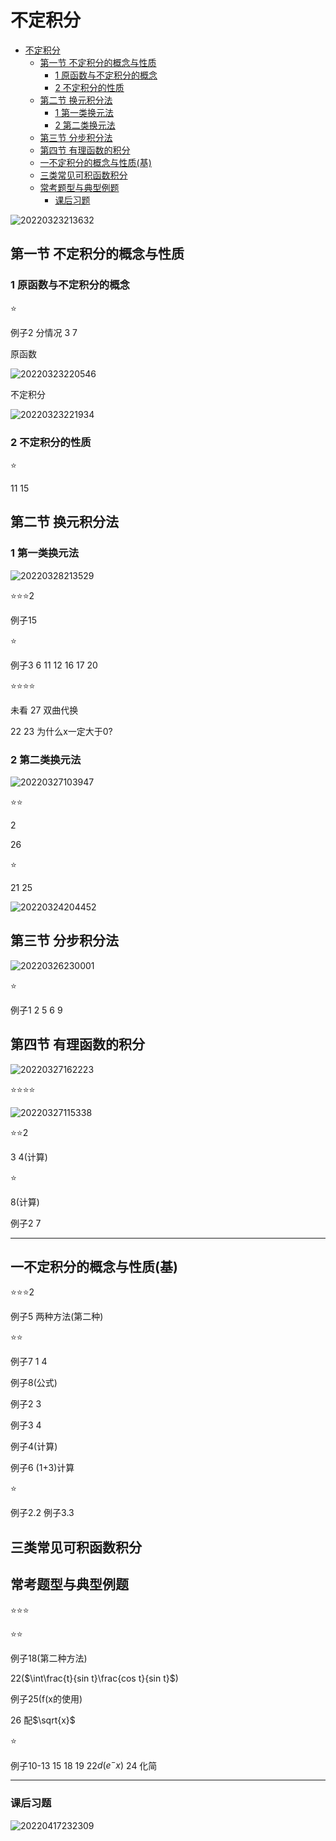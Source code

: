 # 不定积分

- [不定积分](#不定积分)
  - [第一节 不定积分的概念与性质](#第一节-不定积分的概念与性质)
    - [1 原函数与不定积分的概念](#1-原函数与不定积分的概念)
    - [2 不定积分的性质](#2-不定积分的性质)
  - [第二节 换元积分法](#第二节-换元积分法)
    - [1 第一类换元法](#1-第一类换元法)
    - [2 第二类换元法](#2-第二类换元法)
  - [第三节 分步积分法](#第三节-分步积分法)
  - [第四节 有理函数的积分](#第四节-有理函数的积分)
  - [一不定积分的概念与性质(基)](#一不定积分的概念与性质基)
  - [三类常见可积函数积分](#三类常见可积函数积分)
  - [常考题型与典型例题](#常考题型与典型例题)
    - [课后习题](#课后习题)

![20220323213632](https://raw.githubusercontent.com/Logible/Image/main/note_image/20220323213632.png)

## 第一节 不定积分的概念与性质

### 1 原函数与不定积分的概念

⭐

例子2 分情况 3 7

原函数

![20220323220546](https://raw.githubusercontent.com/Logible/Image/main/note_image/20220323220546.png)

不定积分

![20220323221934](https://raw.githubusercontent.com/Logible/Image/main/note_image/20220323221934.png)

### 2 不定积分的性质

⭐

11 15

## 第二节 换元积分法

### 1 第一类换元法

![20220328213529](https://raw.githubusercontent.com/Logible/Image/main/note_image/20220328213529.png)

⭐⭐⭐2

例子15

⭐

例子3 6 11 12 16 17 20

⭐⭐⭐⭐

未看 27 双曲代换

22 23 为什么x一定大于0?

### 2 第二类换元法

![20220327103947](https://raw.githubusercontent.com/Logible/Image/main/note_image/20220327103947.png)

⭐⭐

2

26

⭐

21 25

![20220324204452](https://raw.githubusercontent.com/Logible/Image/main/note_image/20220324204452.png)

## 第三节 分步积分法

![20220326230001](https://raw.githubusercontent.com/Logible/Image/main/note_image/20220326230001.png)

⭐

例子1 2 5 6 9

## 第四节 有理函数的积分

![20220327162223](https://raw.githubusercontent.com/Logible/Image/main/note_image/20220327162223.png)

⭐⭐⭐⭐

![20220327115338](https://raw.githubusercontent.com/Logible/Image/main/note_image/20220327115338.png)

⭐⭐2

3 4(计算)

⭐

8(计算)

例子2 7

---

## 一不定积分的概念与性质(基)

⭐⭐⭐2

例子5 两种方法(第二种)

⭐⭐

例子7 1 4

例子8(公式)

例子2 3

例子3 4

例子4(计算)

例子6 (1+3)计算

⭐

例子2.2 例子3.3

## 三类常见可积函数积分

## 常考题型与典型例题

⭐⭐⭐

⭐⭐

例子18(第二种方法)

22($\int\frac{t}{sin t}\frac{cos t}{sin t}$)

例子25(f(x的使用)

26 配$\sqrt{x}$

⭐

例子10-13 15 18 19 22$d(e^-x)$ 24 化简

---

### 课后习题

![20220417232309](https://raw.githubusercontent.com/Logible/Image/main/note_image/20220417232309.png)

